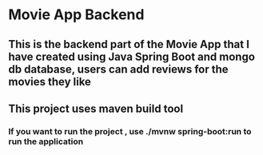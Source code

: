 # Movie App Backend #

## This is the backend part of the Movie App that I have created using Java Spring Boot and mongo db database, users can add reviews for the movies they like ##

## This project uses maven build tool ##

### If you want to run the project , use ./mvnw spring-boot:run to run the application ###
